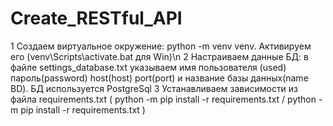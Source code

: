 # Create_RESTful_API
1 Создаем виртуальное окружение: python -m venv venv. Активируем его (venv\Scripts\activate.bat для Win)\n
2 Настраиваем данные БД: в файле settings_database.txt указываем имя пользователя (used) пароль(password) host(host) port(port) и название базы данных(name BD). БД используется PostgreSql
3 Устанавливаем зависимости из файла requirements.txt ( python -m pip install -r requirements.txt / python -m pip install -r requirements.txt )
